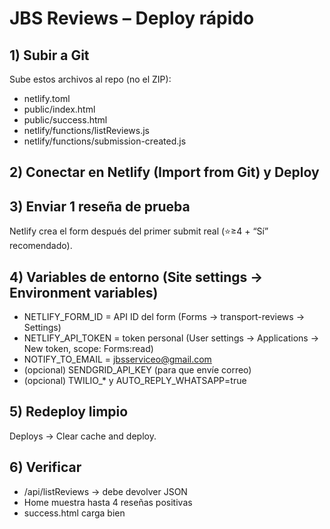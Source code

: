 
# JBS Reviews – Deploy rápido

## 1) Subir a Git
Sube estos archivos al repo (no el ZIP):
- netlify.toml
- public/index.html
- public/success.html
- netlify/functions/listReviews.js
- netlify/functions/submission-created.js

## 2) Conectar en Netlify (Import from Git) y Deploy

## 3) Enviar 1 reseña de prueba
Netlify crea el form después del primer submit real (⭐≥4 + “Sí” recomendado).

## 4) Variables de entorno (Site settings → Environment variables)
- NETLIFY_FORM_ID = API ID del form (Forms → transport-reviews → Settings)
- NETLIFY_API_TOKEN = token personal (User settings → Applications → New token, scope: Forms:read)
- NOTIFY_TO_EMAIL = jbsserviceo@gmail.com
- (opcional) SENDGRID_API_KEY (para que envíe correo)
- (opcional) TWILIO_* y AUTO_REPLY_WHATSAPP=true

## 5) Redeploy limpio
Deploys → Clear cache and deploy.

## 6) Verificar
- /api/listReviews → debe devolver JSON
- Home muestra hasta 4 reseñas positivas
- success.html carga bien

